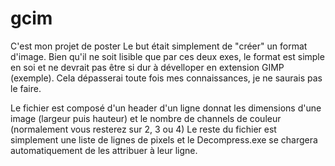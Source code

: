 # gcim
C'est mon projet de poster
Le but était simplement de "créer" un format d'image.
Bien qu'il ne soit lisible que par ces deux exes, le format est simple en soi et ne devrait pas être si dur à dévelloper en extension GIMP (exemple).
Cela dépasserai toute fois mes connaissances, je ne saurais pas le faire.

Le fichier est composé d'un header d'un ligne donnat les dimensions d'une image (largeur puis hauteur) et le nombre de channels de couleur (normalement vous resterez sur 2, 3 ou 4)
Le reste du fichier est simplement une liste de lignes de pixels et le Decompress.exe se chargera automatiquement de les attribuer à leur ligne.
